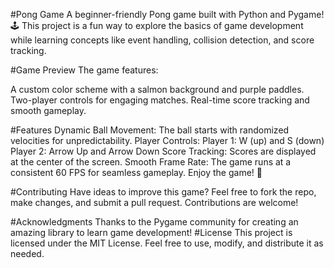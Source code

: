 #Pong Game
A beginner-friendly Pong game built with Python and Pygame! 🕹️ This project is a fun way to explore the basics of game development while learning concepts like event handling, collision detection, and score tracking.

#Game Preview
The game features:

A custom color scheme with a salmon background and purple paddles.
Two-player controls for engaging matches.
Real-time score tracking and smooth gameplay.


#Features
Dynamic Ball Movement: The ball starts with randomized velocities for unpredictability.
Player Controls:
Player 1: W (up) and S (down)
Player 2: Arrow Up and Arrow Down
Score Tracking: Scores are displayed at the center of the screen.
Smooth Frame Rate: The game runs at a consistent 60 FPS for seamless gameplay.
Enjoy the game! 🎉

#Contributing
Have ideas to improve this game? Feel free to fork the repo, make changes, and submit a pull request. Contributions are welcome!

#Acknowledgments
Thanks to the Pygame community for creating an amazing library to learn game development!
#License
This project is licensed under the MIT License. Feel free to use, modify, and distribute it as needed.
